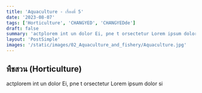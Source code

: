 ```yaml
---
title: 'Aquaculture - เรื่องที่ 5'
date: '2023-08-07'
tags: ['Horticulture', 'CHANGYED', 'CHANGYEDde']
draft: false
summary: 'actplorem int un dolor Ei, pne t orsectetur Lorem ipsum dolor si'
layout: 'PostSimple'
images: '/static/images/02_Aquaculture_and_fishery/Aquaculture.jpg'
---
```


## พืชสวน (Horticulture)
actplorem int un dolor Ei, pne t orsectetur Lorem ipsum dolor si
